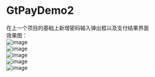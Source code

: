 # GtPayDemo2
在上一个项目的基础上新增密码输入弹出框以及支付结果界面</br>
效果图：</br>
![image](https://github.com/TankSao/GtPayDemo2/blob/master/ScreenShoot/img1.jpg)</br>
![image](https://github.com/TankSao/GtPayDemo2/blob/master/ScreenShoot/img2.jpg)</br>
![image](https://github.com/TankSao/GtPayDemo2/blob/master/ScreenShoot/img3.jpg)</br>
![image](https://github.com/TankSao/GtPayDemo2/blob/master/ScreenShoot/img4.jpg)</br>
![image](https://github.com/TankSao/GtPayDemo2/blob/master/ScreenShoot/img5.jpg)</br>
